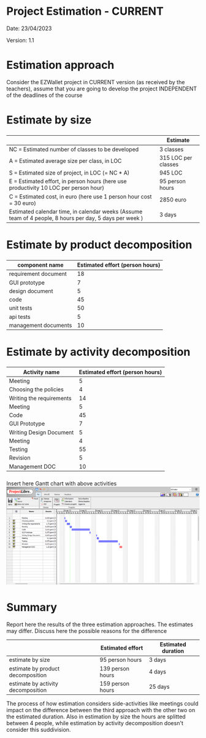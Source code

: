 # Project Estimation - CURRENT
Date: 23/04/2023

Version: 1.1


# Estimation approach
Consider the EZWallet  project in CURRENT version (as received by the teachers), assume that you are going to develop the project INDEPENDENT of the deadlines of the course
# Estimate by size
### 
|             | Estimate                        |             
| ----------- | ------------------------------- |  
| NC =  Estimated number of classes to be developed   |       3 classes                      |             
|  A = Estimated average size per class, in LOC       |         315 LOC per classes                   | 
| S = Estimated size of project, in LOC (= NC * A) | 945 LOC|
| E = Estimated effort, in person hours (here use productivity 10 LOC per person hour)  |                                 95 person hours     |   
| C = Estimated cost, in euro (here use 1 person hour cost = 30 euro) | 2850 euro | 
| Estimated calendar time, in calendar weeks (Assume team of 4 people, 8 hours per day, 5 days per week ) |      3 days              |               

# Estimate by product decomposition
### 
|         component name    | Estimated effort (person hours)   |             
| ----------- | ------------------------------- | 
|requirement document    | 18 |
| GUI prototype | 7 |
|design document | 5 |
|code | 45 |
| unit tests | 50 |
| api tests | 5 |
| management documents  | 10 |



# Estimate by activity decomposition
### 
|         Activity name    | Estimated effort (person hours)   |             
| ----------- | ------------------------------- | 
| Meeting | 5 |
| Choosing the policies | 4 |
| Writing the requirements | 14 |
| Meeting | 5 |
| Code | 45 |
| GUI Prototype | 7 |
| Writing Design Document | 5 |
| Meeting | 4 |
| Testing | 55 |
| Revision | 5|
| Management DOC | 10 |

###
Insert here Gantt chart with above activities
![image.png](./imagesV1/EstimationV1.png)
# Summary

Report here the results of the three estimation approaches. The  estimates may differ. Discuss here the possible reasons for the difference

|             | Estimated effort                        |   Estimated duration |          
| ----------- | ------------------------------- | ---------------|
| estimate by size | 95 person hours | 3 days
| estimate by product decomposition | 139 person hours | 4 days
| estimate by activity decomposition | 159 person hours | 25 days

The process of  how estimation considers side-activities like meetings could impact on the difference between the third approach with the other two on the estimated duration. Also in estimation by size the hours are splitted between 4 people, while estimation by activity decomposition doesn't consider this suddivision.




